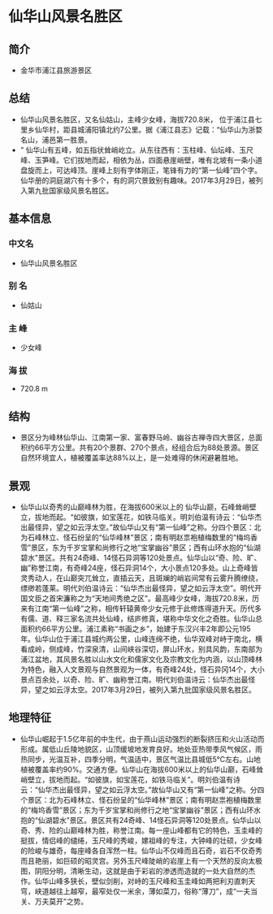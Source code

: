 # 仙华山风景名胜区
## 简介
- 金华市浦江县旅游景区
## 总结
- 仙华山风景名胜区，又名仙姑山，主峰少女峰，海拔720.8米， 位于浦江县七里乡仙华村，距县城浦阳镇北约7公里。据《浦江县志》记载：“仙华山为浙婺名山，浦邑第一胜景。
- ” 仙华山有五峰，如五指状耸峭屹立。从东往西有：玉柱峰、仙坛峰、玉尺峰、玉笋峰。它们拔地而起，相依为丛，四面悬崖峭壁，唯有北坡有一条小道盘旋而上，可达峰顶。崖峰上刻有字体刚正，笔锋有力的“第一仙峰”四个字。仙华册的洞庭湖穴有十多个，有的洞穴景致别有趣味。2017年3月29日，被列入第九批国家级风景名胜区。
## 基本信息
### 中文名
- 仙华山风景名胜区
### 别    名
- 仙姑山
### 主    峰
- 少女峰
### 海    拔
- 720.8 m
## 结构
- 景区分为峰林仙华山、江南第一家、富春野马岭、幽谷古禅寺四大景区，总面积约66平方公里。共有20个景群、270个景点，经组合后为88处景源。景区自然环境宜人，植被覆盖率达88%以上，是一处难得的休闲避暑胜地。
## 景观
- 仙华山以奇秀的山巅峰林为胜，在海拔600米以上的 仙华山巅，石峰耸峭壁立，拔地而起。“如彼旗，如宝莲花，如铁马临关。明刘伯温有诗云：“仙华杰出最怪异，望之如云浮太空。”故仙华山又有“第一仙峰”之称。分四个景区：北为石峰林立、怪石纷呈的“仙华峰林”景区；南有明赵祟袍植梅数里的“梅坞香雪”景区，东为千岁宝掌和尚修行之地“宝掌幽谷”景区；西有山环水抱的“仙湖碧水”景区。共有24奇峰、14怪石异洞等120处景点。仙华山以“奇、险、旷、幽”称誉江南，有奇峰24座，怪石异洞14个，大小景点120多处。山上奇峰皆灵秀动人，在山巅突兀耸立，直插云天，且斑斓的峭岩间常有云雾升腾缭绕，缥缈若蓬莱。明代刘伯温诗云：“仙华杰出最怪异，望之如云浮太空”。明代开国文臣之首宋濂称之为“天地间秀绝之区”。最高峰少女峰，海拔720.8米，历来有江南“第一仙峰”之称，相传轩辕黄帝少女元修于此修炼得道升天。历代多有儒、道、释三家名流共处仙峰，结庐修真，堪称中华文化之奇胜。仙华山总面积约66平方公里。浦江素称“书画之乡”，始建于东汉兴丰2年即公元195年。仙华山位于浦江县城约两公里，山峰连绵不绝，仙华双峰对峙于南北，横看成岭，侧成峰，竹深泉清，山间峡谷深切，屏山环水，别具风韵，东南部为浦江盆地，其风景名胜以山水文化和儒家文化及宗教文化为内涵，以山顶峰林为特色，融入人文景观与自然景观为一体，有奇峰24处，怪石异冈14个，大小景点百余处，以奇、险、旷、幽称誉江南。明代刘伯温诗云：仙华杰出最怪异，望之如云浮太空。2017年3月29日，被列入第九批国家级风景名胜区。
## 地理特征
- 仙华山崛起于1.5亿年前的中生代，由于燕山运动强烈的断裂挤压和火山活动而形成。属低山丘陵地貌区，山顶缓坡地发育良好。地处亚热带季风气候区，雨热同步，光温互补，四季分明，气温适中，景区气温比县城低5℃左右。山地植被覆盖率约90%。交通方便。仙华山在海拔600米以上的仙华山巅，石峰耸峭壁立，拔地而起。“如彼旗，如宝莲花，如铁马临关”。明刘伯温有诗云：“仙华杰出最怪异，望之如云浮太空。”故仙华山又有“第一仙峰”之称。分四个景区：北为石峰林立、怪石纷呈的“仙华峰林”景区；南有明赵祟袍植梅数里的“梅坞香雪”景区；东为千岁宝掌和尚修行之地“宝掌幽谷”景区；西有山环水抱的“仙湖碧水”景区。景区共有24奇峰、14怪石异洞等120处景点。仙华山以奇、秀、险的山巅峰林为胜，称誉江南。每一座山峰都有它的特色，玉圭峰的挺拔，情侣峰的缱绻，玉尺峰的秀峻，嫘祖峰的专注，大钟峰的壮硕，少女峰的险峻与雄奇，每座峰各自浑然一柱。仙华山不仅峰而且石奇，岩石不仅奇秀而且艳丽，如巨硕的昭灵宫。另外玉尺峰陡峭的岩崖上有一个天然的反向太极图，阴阳分明，清晰生动，这就是由于彩岩的渗透而造就的一处大自然的杰作。仙华山峰多狭长，壁似剑削，对峙的玉尺峰和玉圭峰如两把利刃直刺天穹，峡道越往上越窄，最窄处仅一米余，薄如菜刀，俗称“薄刀”，成“一夫当关、万夫莫开”之势。